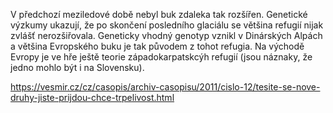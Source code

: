V předchozí meziledové době nebyl buk zdaleka tak rozšířen. Genetické výzkumy ukazují, že po skončení posledního glaciálu se většina refugií nijak zvlášť nerozšiřovala. Geneticky vhodný genotyp vznikl v Dinárských Alpách a většina Evropského buku je tak původem z tohot refugia. Na východě Evropy je ve hře ještě teorie západokarpatskcýh refugií (jsou náznaky, že jedno mohlo být i na Slovensku).

https://vesmir.cz/cz/casopis/archiv-casopisu/2011/cislo-12/tesite-se-nove-druhy-jiste-prijdou-chce-trpelivost.html